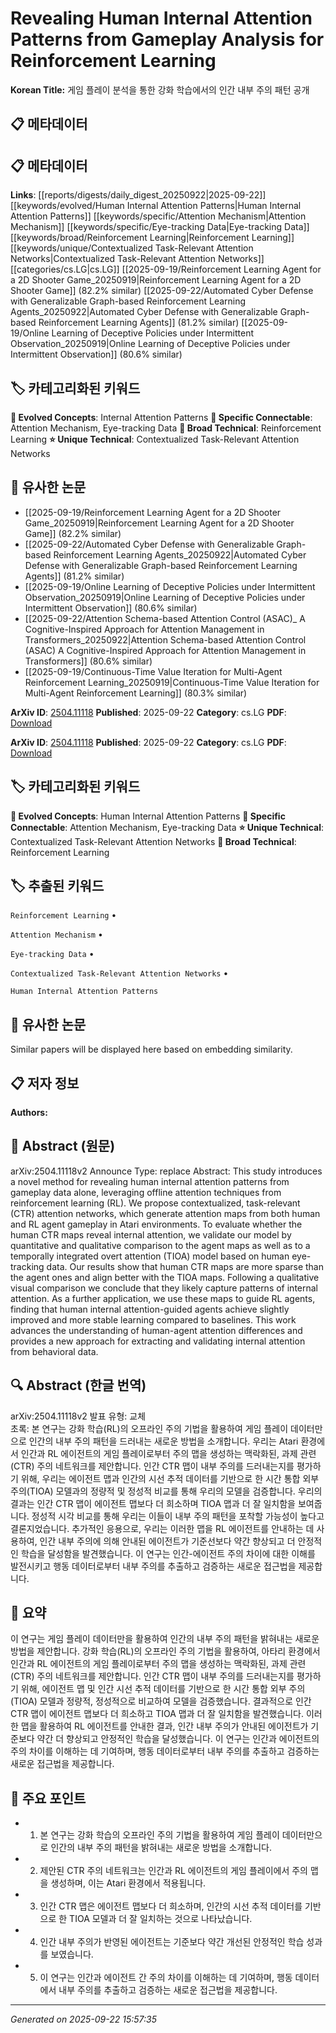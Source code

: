 # Revealing Human Internal Attention Patterns from Gameplay Analysis for Reinforcement Learning

**Korean Title:** 게임 플레이 분석을 통한 강화 학습에서의 인간 내부 주의 패턴 공개

## 📋 메타데이터

## 📋 메타데이터

**Links**: [[reports/digests/daily_digest_20250922|2025-09-22]] [[keywords/evolved/Human Internal Attention Patterns|Human Internal Attention Patterns]] [[keywords/specific/Attention Mechanism|Attention Mechanism]] [[keywords/specific/Eye-tracking Data|Eye-tracking Data]] [[keywords/broad/Reinforcement Learning|Reinforcement Learning]] [[keywords/unique/Contextualized Task-Relevant Attention Networks|Contextualized Task-Relevant Attention Networks]] [[categories/cs.LG|cs.LG]] [[2025-09-19/Reinforcement Learning Agent for a 2D Shooter Game_20250919|Reinforcement Learning Agent for a 2D Shooter Game]] (82.2% similar) [[2025-09-22/Automated Cyber Defense with Generalizable Graph-based Reinforcement Learning Agents_20250922|Automated Cyber Defense with Generalizable Graph-based Reinforcement Learning Agents]] (81.2% similar) [[2025-09-19/Online Learning of Deceptive Policies under Intermittent Observation_20250919|Online Learning of Deceptive Policies under Intermittent Observation]] (80.6% similar)

## 🏷️ 카테고리화된 키워드
**🚀 Evolved Concepts**: Internal Attention Patterns
**🔗 Specific Connectable**: Attention Mechanism, Eye-tracking Data
**🔬 Broad Technical**: Reinforcement Learning
**⭐ Unique Technical**: Contextualized Task-Relevant Attention Networks
## 🔗 유사한 논문
- [[2025-09-19/Reinforcement Learning Agent for a 2D Shooter Game_20250919|Reinforcement Learning Agent for a 2D Shooter Game]] (82.2% similar)
- [[2025-09-22/Automated Cyber Defense with Generalizable Graph-based Reinforcement Learning Agents_20250922|Automated Cyber Defense with Generalizable Graph-based Reinforcement Learning Agents]] (81.2% similar)
- [[2025-09-19/Online Learning of Deceptive Policies under Intermittent Observation_20250919|Online Learning of Deceptive Policies under Intermittent Observation]] (80.6% similar)
- [[2025-09-22/Attention Schema-based Attention Control (ASAC)_ A Cognitive-Inspired Approach for Attention Management in Transformers_20250922|Attention Schema-based Attention Control (ASAC) A Cognitive-Inspired Approach for Attention Management in Transformers]] (80.6% similar)
- [[2025-09-19/Continuous-Time Value Iteration for Multi-Agent Reinforcement Learning_20250919|Continuous-Time Value Iteration for Multi-Agent Reinforcement Learning]] (80.3% similar)


**ArXiv ID**: [2504.11118](https://arxiv.org/abs/2504.11118)
**Published**: 2025-09-22
**Category**: cs.LG
**PDF**: [Download](https://arxiv.org/pdf/2504.11118.pdf)


**ArXiv ID**: [2504.11118](https://arxiv.org/abs/2504.11118)
**Published**: 2025-09-22
**Category**: cs.LG
**PDF**: [Download](https://arxiv.org/pdf/2504.11118.pdf)

## 🏷️ 카테고리화된 키워드
**🚀 Evolved Concepts**: Human Internal Attention Patterns
**🔗 Specific Connectable**: Attention Mechanism, Eye-tracking Data
**⭐ Unique Technical**: Contextualized Task-Relevant Attention Networks
**🔬 Broad Technical**: Reinforcement Learning

## 🏷️ 추출된 키워드



`Reinforcement Learning` • 

`Attention Mechanism` • 

`Eye-tracking Data` • 

`Contextualized Task-Relevant Attention Networks` • 

`Human Internal Attention Patterns`



## 🔗 유사한 논문

Similar papers will be displayed here based on embedding similarity.

## 📋 저자 정보

**Authors:** 

## 📄 Abstract (원문)

arXiv:2504.11118v2 Announce Type: replace 
Abstract: This study introduces a novel method for revealing human internal attention patterns from gameplay data alone, leveraging offline attention techniques from reinforcement learning (RL). We propose contextualized, task-relevant (CTR) attention networks, which generate attention maps from both human and RL agent gameplay in Atari environments. To evaluate whether the human CTR maps reveal internal attention, we validate our model by quantitative and qualitative comparison to the agent maps as well as to a temporally integrated overt attention (TIOA) model based on human eye-tracking data. Our results show that human CTR maps are more sparse than the agent ones and align better with the TIOA maps. Following a qualitative visual comparison we conclude that they likely capture patterns of internal attention. As a further application, we use these maps to guide RL agents, finding that human internal attention-guided agents achieve slightly improved and more stable learning compared to baselines. This work advances the understanding of human-agent attention differences and provides a new approach for extracting and validating internal attention from behavioral data.

## 🔍 Abstract (한글 번역)

arXiv:2504.11118v2 발표 유형: 교체  
초록: 본 연구는 강화 학습(RL)의 오프라인 주의 기법을 활용하여 게임 플레이 데이터만으로 인간의 내부 주의 패턴을 드러내는 새로운 방법을 소개합니다. 우리는 Atari 환경에서 인간과 RL 에이전트의 게임 플레이로부터 주의 맵을 생성하는 맥락화된, 과제 관련(CTR) 주의 네트워크를 제안합니다. 인간 CTR 맵이 내부 주의를 드러내는지를 평가하기 위해, 우리는 에이전트 맵과 인간의 시선 추적 데이터를 기반으로 한 시간 통합 외부 주의(TIOA) 모델과의 정량적 및 정성적 비교를 통해 우리의 모델을 검증합니다. 우리의 결과는 인간 CTR 맵이 에이전트 맵보다 더 희소하며 TIOA 맵과 더 잘 일치함을 보여줍니다. 정성적 시각 비교를 통해 우리는 이들이 내부 주의 패턴을 포착할 가능성이 높다고 결론지었습니다. 추가적인 응용으로, 우리는 이러한 맵을 RL 에이전트를 안내하는 데 사용하여, 인간 내부 주의에 의해 안내된 에이전트가 기준선보다 약간 향상되고 더 안정적인 학습을 달성함을 발견했습니다. 이 연구는 인간-에이전트 주의 차이에 대한 이해를 발전시키고 행동 데이터로부터 내부 주의를 추출하고 검증하는 새로운 접근법을 제공합니다.

## 📝 요약

이 연구는 게임 플레이 데이터만을 활용하여 인간의 내부 주의 패턴을 밝혀내는 새로운 방법을 제안합니다. 강화 학습(RL)의 오프라인 주의 기법을 활용하여, 아타리 환경에서 인간과 RL 에이전트의 게임 플레이로부터 주의 맵을 생성하는 맥락화된, 과제 관련(CTR) 주의 네트워크를 제안합니다. 인간 CTR 맵이 내부 주의를 드러내는지를 평가하기 위해, 에이전트 맵 및 인간 시선 추적 데이터를 기반으로 한 시간 통합 외부 주의(TIOA) 모델과 정량적, 정성적으로 비교하여 모델을 검증했습니다. 결과적으로 인간 CTR 맵이 에이전트 맵보다 더 희소하고 TIOA 맵과 더 잘 일치함을 발견했습니다. 이러한 맵을 활용하여 RL 에이전트를 안내한 결과, 인간 내부 주의가 안내된 에이전트가 기준보다 약간 더 향상되고 안정적인 학습을 달성했습니다. 이 연구는 인간과 에이전트의 주의 차이를 이해하는 데 기여하며, 행동 데이터로부터 내부 주의를 추출하고 검증하는 새로운 접근법을 제공합니다.

## 🎯 주요 포인트


- 1. 본 연구는 강화 학습의 오프라인 주의 기법을 활용하여 게임 플레이 데이터만으로 인간의 내부 주의 패턴을 밝혀내는 새로운 방법을 소개합니다.

- 2. 제안된 CTR 주의 네트워크는 인간과 RL 에이전트의 게임 플레이에서 주의 맵을 생성하며, 이는 Atari 환경에서 적용됩니다.

- 3. 인간 CTR 맵은 에이전트 맵보다 더 희소하며, 인간의 시선 추적 데이터를 기반으로 한 TIOA 모델과 더 잘 일치하는 것으로 나타났습니다.

- 4. 인간 내부 주의가 반영된 에이전트는 기준보다 약간 개선된 안정적인 학습 성과를 보였습니다.

- 5. 이 연구는 인간과 에이전트 간 주의 차이를 이해하는 데 기여하며, 행동 데이터에서 내부 주의를 추출하고 검증하는 새로운 접근법을 제공합니다.


---

*Generated on 2025-09-22 15:57:35*